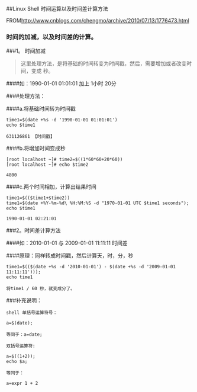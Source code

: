 ##Linux Shell 时间运算以及时间差计算方法

FROM<http://www.cnblogs.com/chengmo/archive/2010/07/13/1776473.html>

### 时间的加减，以及时间差的计算。

###1。 时间加减

>这里处理方法，是将基础的时间转变为时间戳，然后，需要增加或者改变时间，变成 秒。

####如：1990-01-01 01:01:01 加上 1小时 20分

####处理方法：

####a.将基础时间转为时间戳

    time1=$(date +%s -d '1990-01-01 01:01:01')
    echo $time1

    631126861 【时间戳】

####b.将增加时间变成秒

    [root localhost ~]# time2=$((1*60*60+20*60))
    [root localhost ~]# echo $time2

    4800

####c.两个时间相加，计算出结果时间

    time1=$(($time1+$time2))
    time1=$(date +%Y-%m-%d\ %H:%M:%S -d "1970-01-01 UTC $time1 seconds");
    echo $time1

    1990-01-01 02:21:01

###2。时间差计算方法

####如：2010-01-01 与 2009-01-01 11:11:11 时间差

####原理：同样转成时间戳，然后计算天，时，分，秒

    time1=$(($(date +%s -d '2010-01-01') - $(date +%s -d '2009-01-01 11:11:11')));
    echo time1

    将time1 / 60 秒，就变成分了。

###补充说明：

    shell 单括号运算符号：

    a=$(date);

    等同于：a=date;

    双括号运算符:

    a=$((1+2));
    echo $a;

    等同于：

    a=expr 1 + 2
